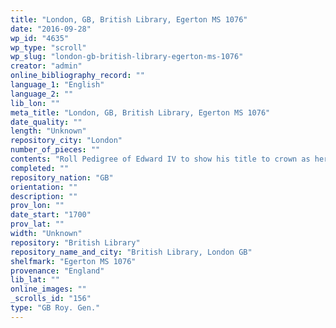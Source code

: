 ```yaml
---
title: "London, GB, British Library, Egerton MS 1076"
date: "2016-09-28"
wp_id: "4635"
wp_type: "scroll"
wp_slug: "london-gb-british-library-egerton-ms-1076"
creator: "admin"
online_bibliography_record: ""
language_1: "English"
language_2: ""
lib_lon: ""
meta_title: "London, GB, British Library, Egerton MS 1076"
date_quality: ""
length: "Unknown"
repository_city: "London"
number_of_pieces: ""
contents: "Roll Pedigree of Edward IV to show his title to crown as heri of Richard Plantagenet, Duke of York."
completed: ""
repository_nation: "GB"
orientation: ""
description: ""
prov_lon: ""
date_start: "1700"
prov_lat: ""
width: "Unknown"
repository: "British Library"
repository_name_and_city: "British Library, London GB"
shelfmark: "Egerton MS 1076"
provenance: "England"
lib_lat: ""
online_images: ""
_scrolls_id: "156"
type: "GB Roy. Gen."
---
```



